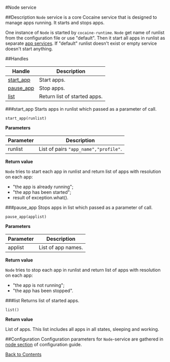 #Node service

##Description
`Node` service is a core Cocaine service that is designed to manage apps running. It starts and stops apps.

One instance of `Node` is started by `cocaine-runtime`. `Node` get name of runlist from the configuration file or use "default". Then it start all apps in runlist as separate [app services](app.md). If "default" runlist doesn't exist or empty service doesn't start anything.

##Handles

| Handle | Description |
|--------|-------------|
|[start_app](#start_app)|Start apps.|
|[pause_app](#pause_app)|Stop apps.|
|[list](#list)|Return list of started apps.|


###start_app
Starts apps in runlist which passed as a parameter of call.

```
start_app(runlist)
```

**Parameters**

|**Parameter**|**Description**|
|-------------|---------------|
|runlist|List of pairs `"app_name","profile"`.|

**Return value**

`Node` tries to start each app in runlist and return list of apps with resolution on each app:

  * "the app is already running";
  * "the app has been started";
  * result of exception.what().

###pause_app
Stops apps in list which passed as a parameter of call.

```
pause_app(applist)
```

**Parameters**

|**Parameter**|**Description**|
|-------------|---------------|
|applist|List of app names.|

**Return value**

`Node` tries to stop each app in runlist and return list of apps with resolution on each app:

  * "the app is not running";
  * "the app has been stopped".

###list
Returns list of started apps.

```
list()
```

**Return value**

List of apps. This list includes all apps in all states, sleeping and working.

##Configuration
Configuration parameters for `Node`-service are gathered in [node section](../maintenance_server_configuration.md#node) of configuration guide.

[Back to Contents](../contents.md)
